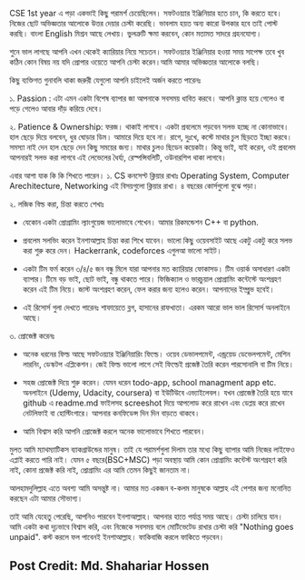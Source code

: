 CSE 1st year এ পড়া একভাই কিছু পরামর্শ চেয়েছিলেন। সফটওয়্যার ইঞ্জিনিয়ার হতে চান, কি করতে হবে। নিজের ছোট অভিজ্ঞতার আলোকে উত্তর দেয়ার চেস্টা করেছি। ভাবলাম হয়ত অন্য কারো উপকার হবে তাই পোস্ট করছি। বাংলা English মিশ্রন আছে লেখায়। ভুলত্রুটি ক্ষমা করবেন, কোন মতামত সাদরে গ্রহনযোগ্য। 

শুনে ভাল লাগছে আপনি এখন থেকেই ক্যারিয়ার নিয়ে সচেতন। সফটওয়্যার ইঞ্জিনিয়ার হওয়া সময় সাপেক্ষ তবে খুব কঠিন কোন বিষয় নয় যদি প্রোপার ওয়েতে আপনি চেস্টা করেন।আমি আমার অভিজ্ঞতার আলোকে বলছি।

কিছু ব্যক্তিগত গুনাবলি থাকা জরুরী যেগুলো আপনি চাইলেই অর্জন করতে পারেনঃ

১. Passion : এটা এমন একটা বিশেষ ব্যাপার জা আপনাকে সবসময় ধাবিত করবে। আপনি ক্লান্ত হয়ে গেলেও বা পড়ে গেলেও আবার দাঁড় করিয়ে দেবে।

২. Patience & Ownership: ফরজ। থাকাই লাগবে। একটা প্রবলেমে পড়বেন সলভ হচ্ছে না কোনাভাবে। হাল ছেড়ে দিয়ে বলবেন, ধুর ঘোড়ার ডিম। আমারে দিয়ে হবে না। রাগে, দুঃখে, কস্টে মাথার চুল ছিড়তে ইচ্ছা করবে। সমস্যা নাই দেন হাল ছেড়ে দেন কিছু সময়ের জন্য। মাথার চুলও ছিডেন কয়েকটা। কিন্তু ভাই, যাই করেন, ওই প্রবলেম আপনারই সলভ করা লাগবে এই লেভেলের ধৈর্য্য, রেস্পন্সিবলিটি, ওউনারশিপ থাকা লাগবে।

এবার আশা যাক কি কি শিখতে পারেন।
১. CS কনসেপ্ট ক্লিয়ার রাখাঃ Operating System, Computer Arechitecture, Networking এই বিসয়গুলো ক্লিয়ার রাখা। ৪ বছরের কোর্সগুলো বুঝে পড়া।

২. লজিক বিল্ড করা, চিন্তা করতে শেখাঃ 
- যেকোন একটা প্রোগ্রামিং ল্যাংগুয়েজ ভালোভাবে শেখেন। আমার রিকমন্ডেশন C++ বা python. 

- প্রবলেম সলভিং করেন ইনশাআল্লাহ চিন্তা করা শিখে যাবেন। ভালো কিছু ওয়েবসাইট আছে একটু একটু করে সলভ করা শুরু করে দেন। Hackerrank, codeforces এগুলআ ভালো সাইট।

- একটা টিম ফর্ম করেন ৩/৪/৫ জন বন্ধু মিলে যারা আপনার মত ক্যারিয়ার ফোকাসড। টিম ওয়ার্ক অসাধারণ একটা ব্যাপার। টিমে বড় ভাই, ছোট ভাই, বন্ধু থাকতে পারে। ফিজিক্যাল ও ভারচুয়াল প্রোগ্রামিং কন্টেস্টে অংশগ্রহণ করেন এই টিম নিয়ে। জাস্ট অংশগ্রহণ করেন, ফেল করার জন্য হলেও করেন। আপনাদের ইম্প্রুভ হবেই।

- এই রিসোর্স গুলা দেখতে পারেনঃ শাফায়েতে ব্লগ, হাসানের রাফখাতা। এরকম আরো ভাল ভাল রিসোর্স অনলাইনে আছে। 

৩. প্রোজেক্ট করেনঃ
- অনেক ধরনের ফিল্ড আছে সফটওয়্যার ইঞ্জিনিয়ারিং ফিল্ডে। ওয়েব ডেভালপমেন্ট, এন্ড্রয়েড ডেভেলপমেন্ট, মেশিন লারনিং, ডেস্কটপ এপ্লিকেশন। জেই ফিল্ড ভালো লাগে সেই ফিল্ডেই প্রজেক্ট তৈরি করেন পারসোনালি বা টিম নিয়ে।

- সহজ প্রোজেক্ট দিয়ে শুরু করেন। যেমন ধরেন todo-app, school managment app etc. অনলাইনে (Udemy, Udacity, coursera) বা ইউটিউবে এভ্যাইলেবল। যখন প্রোজেক্ট তৈরি হয়ে যাবে github এ readme.md ফাইলসহ screeshot দিয়ে আপলোড করে রাখেন এবং ডেপ্লয় করে রাখেন নেটলিফাই বা হোস্টিংগারে। আপনার কনফিডেন্স দিন দিন বাড়তে থাকবে।

- আমি বিশ্বাস করি আপনি প্রোজেক্ট করলে অনেক ভালোভাবে শিখতে পারবেন।

মুলত আমি ম্যাথম্যাটিকস ব্যাকগ্রাউন্ডের মানুষ। তাই যে পরামর্শগুলা দিলাম তার মধ্যে কিছু ব্যাপার আমি নিজের লাইফেও এপ্লাই করতে পারি নাই। যেমন ৫ বছরে(BSC+MSC) পড়া অবস্থায় আমি কোন প্রোগ্রামিং কন্টেস্ট অংশগ্রহণ করি নাই, কোনা প্রজেক্ট করি নাই, প্রোগ্রামিং এর আমি তেমন কিছুই জানতাম না। 

আলহামদুলিল্লাহ এতে অবশ্য আমি অসন্তুষ্ট না। আমার মত একজন ব-কলম মানুষকে আল্লাহ এই পেশার জন্য মনোনিত করছেন এটা আমার সৌভাগ্য। 

তাই আমি যেহেতু পেরেছি, আপনিও পারবেন ইনশাআল্লাহ। আপনার হাতে পর্যাপ্ত সময় আছে। চেস্টা চালিয়ে যান। আমি একটা কথা দৃঢ়ভাবে বিশ্বাস করি, এবং নিজেকে সবসময় বলে মোটিভেটেড রাখার চেস্টা করি "Nothing goes unpaid". কস্ট করলে ফল পাবেনই ইনশাআল্লাহ। ফাকিবাজি করলে ফাকিতে পড়বেন।

## Post Credit: Md. Shahariar Hossen

